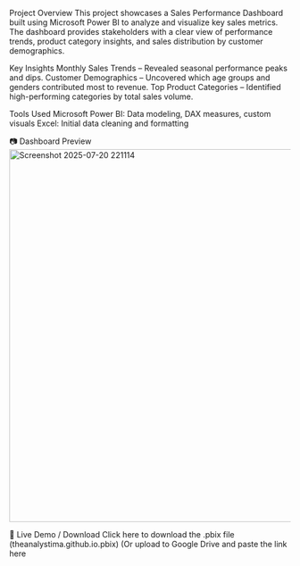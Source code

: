 Project Overview
This project showcases a Sales Performance Dashboard built using Microsoft Power BI to analyze and visualize key sales metrics. The dashboard provides stakeholders with a clear view of performance trends, product category insights, and sales distribution by customer demographics.

Key Insights
Monthly Sales Trends – Revealed seasonal performance peaks and dips.
Customer Demographics – Uncovered which age groups and genders contributed most to revenue.
Top Product Categories – Identified high-performing categories by total sales volume.

Tools Used
Microsoft Power BI: Data modeling, DAX measures, custom visuals
Excel: Initial data cleaning and formatting

📷 Dashboard Preview
<img width="1162" height="668" alt="Screenshot 2025-07-20 221114" src="https://github.com/user-attachments/assets/d0cc3043-dd17-403f-bbe8-c027615d1361" />

🔗 Live Demo / Download
Click here to download the .pbix file (theanalystima.github.io.pbix)
(Or upload to Google Drive and paste the link here
